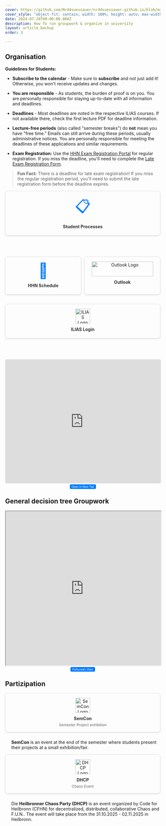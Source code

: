 ```yaml
---
cover: https://github.com/Nr44suessauer/nr44suessauer.github.io/blob/main/nuxt-app/assets/pictures/HHN_Logo_D_weiss_higru_blau.jpg?raw=true
cover_style: "object-fit: contain; width: 100%; height: auto; max-width: 800px; margin: 0 auto;"
date: 2024-07-28T00:00:00.000Z
description: How To run groupwork & organize in university 
layout: article_backup
order: 3

---
```


## Organisation 
**Guidelines for Students:**

- **Subscribe to the calendar** - Make sure to **subscribe** and not just add it! Otherwise, you won't receive updates and changes.

- **You are responsible** - As students, the burden of proof is on you. You are personally responsible for staying up-to-date with all information and deadlines.

- **Deadlines** - Most deadlines are noted in the respective ILIAS courses. If not available there, check the first lecture PDF for deadline information.

- **Lecture-free periods** (also called "semester breaks") do **not** mean you have "free time." Emails can still arrive during these periods, usually administrative notices. You are personally responsible for meeting the deadlines of these applications and similar requirements.

- **Exam Registration:** Use the [HHN Exam Registration Portal](https://hhn.hispro.de/) for regular registration. If you miss the deadline, you'll need to complete the [Late Exam Registration Form](https://www.hs-heilbronn.de/de/pruefungen).

> **Fun Fact:** There is a deadline for late exam registration! If you miss the regular registration period, you'll need to submit the late registration form before the deadline expires.

<div style="flex: 1; min-width: 200px; border: 1px solid #ddd; border-radius: 8px; overflow: hidden; box-shadow: 0 2px 4px rgba(0,0,0,0.1); margin: 10px 0;">
    <a href="https://www.hs-heilbronn.de/de/studentische-prozesse" target="_blank" style="text-decoration: none; color: inherit;">
        <div style="padding: 15px; text-align: center;">
            <div style="font-size: 48px; color: #007bff; margin-bottom: 10px;">📋</div>
            <div style="font-weight: bold; color: #333; margin-bottom: 5px;">Student Processes</div>
            <div style="font-size: 12px; color: #666;"></div>
        </div>
    </a>
</div>

<div style="display: flex; align-items: center; margin-top: 30px;">
    <p></p>
</div>

<div style="display: flex; gap: 10px; flex-wrap: wrap;">
    <div style="flex: 1; min-width: 200px; border: 1px solid #ddd; border-radius: 8px; overflow: hidden; box-shadow: 0 2px 4px rgba(0,0,0,0.1); margin: 10px 0;">
        <a href="https://splan.hs-heilbronn.de/splan/" target="_blank" style="text-decoration: none; color: inherit;">
            <div style="padding: 15px; text-align: center;">
                <div style="font-size: 48px; color: #007bff; margin-bottom: 10px;">📅</div>
                <div style="font-weight: bold; color: #333; margin-bottom: 5px;">HHN Schedule</div>
                <div style="font-size: 12px; color: #666;"></div>
            </div>
        </a>
    </div>


<div style="flex: 1; min-width: 200px; border: 1px solid #ddd; border-radius: 8px; overflow: hidden; box-shadow: 0 2px 4px rgba(0,0,0,0.1); margin: 10px 0;">
        <a href="https://outlook.office.com/" target="_blank" style="text-decoration: none; color: inherit;">
            <div style="padding: 15px; text-align: center;">
                <div style="display: flex; justify-content: center; align-items: center; margin-bottom: 10px;">
                    <img src="https://imgs.search.brave.com/EVQeSo7JjgYQcynA3bHEWJSxh5v0fPZM__AnaxtcXDI/rs:fit:860:0:0:0/g:ce/aHR0cHM6Ly93d3cu/bG9nby53aW5lL2Ev/bG9nby9PdXRsb29r/X29uX3RoZV93ZWIv/T3V0bG9va19vbl90/aGVfd2ViLUxvZ28u/d2luZS5zdmc" alt="Outlook Logo" style="width: 200px; height: 48px; object-fit: contain;">
                </div>
                <div style="font-weight: bold; color: #333; margin-bottom: 5px;">Outlook</div>
                <div style="font-size: 12px; color: #666;"></div>
            </div>
        </a>
    </div>

<div style="flex: 1; min-width: 200px; border: 1px solid #ddd; border-radius: 8px; overflow: hidden; box-shadow: 0 2px 4px rgba(0,0,0,0.1); margin: 10px 0;">
        <a href="https://ilias.hs-heilbronn.de/login.php?cmd=force_login" target="_blank" style="text-decoration: none; color: inherit;">
            <div style="padding: 15px; text-align: center;">
                <div style="display: flex; justify-content: center; align-items: center; margin-bottom: 10px;">
                    <img src="https://ilias.hs-heilbronn.de/templates/default/images/logo/HeaderIcon.svg" alt="ILIAS Logo" style="width: 48px; height: 48px; object-fit: contain;">
                </div>
                <div style="font-weight: bold; color: #333; margin-bottom: 5px;">ILIAS Login</div>
                <div style="font-size: 12px; color: #666;"></div>
            </div>
        </a>
    </div>
</div>

<div style="display: flex; align-items: center; margin-top: 30px;">
    <p></p>
</div>
<iframe src="https://www.progotec.de/site/splandok/iCal-Anbindung" width="100%" height="400px" style="border: 1px solid #ddd; border-radius: 4px;"></iframe>
<p style="text-align: center; margin-top: 5px;">
    <a href="https://www.progotec.de/site/splandok/iCal-Anbindung" target="_blank" style="padding: 2px 6px; background: #007bff; color: white; text-decoration: none; border-radius: 4px; font-size: 9px;">
    Open in New Tab
    </a>
</p>



## General decision tree Groupwork

<iframe src="https://docs.google.com/viewer?url=https://raw.githubusercontent.com/Nr44suessauer/nr44suessauer.github.io/main/nuxt-app/assets/pdf/How%20To%20Gruppenarbeit.drawio.pdf&embedded=true" width="100%" height="500px" style="flex: 1;"></iframe>
    <p style="text-align: center; margin-top: 5px;">
        <a href="https://github.com/Nr44suessauer/nr44suessauer.github.io/blob/main/nuxt-app/assets/pdf/md/How%20To%20Gruppenarbeit.drawio.pdf" target="_blank" style="padding: 2px 6px; background: #007bff; color: white; text-decoration: none; border-radius: 4px; font-size: 9px;">
        Fullscreen View
        </a>
    </p>



## Partizipation 

<div style="display: flex; gap: 10px; flex-wrap: wrap; align-items: flex-start;">
    <div style="flex: 1; min-width: 200px; border: 1px solid #ddd; border-radius: 8px; overflow: hidden; box-shadow: 0 2px 4px rgba(0,0,0,0.1);">
        <a href="https://www.hs-heilbronn.de/de/semcon" target="_blank" style="text-decoration: none; color: inherit;">
            <div style="padding: 15px; text-align: center;">
                <div style="display: flex; justify-content: center; align-items: center; margin-bottom: 10px;">
                    <img src="https://cdn.hs-heilbronn.de/2ef1cbbb7234ea76/3f93c1c62b69/v/27731d365e4b/semcon_logo_full.png" alt="SemCon Logo" style="width: 48px; height: 48px; object-fit: contain;">
                </div>
                <div style="font-weight: bold; color: #333; margin-bottom: 5px;">SemCon</div>
                <div style="font-size: 12px; color: #666;">Semester Project exhibition</div>
            </div>
        </a>
    </div>
<div style="flex: 2; min-width: 300px; text-align: left; padding-left: 20px;">
        <p><strong>SemCon</strong> is an event at the end of the semester where students present their projects at a small exhibition/fair.</p>
    </div>
</div>

<div style="display: flex; gap: 10px; flex-wrap: wrap; align-items: flex-start;">
    <div style="flex: 1; min-width: 200px; border: 1px solid #ddd; border-radius: 8px; overflow: hidden; box-shadow: 0 2px 4px rgba(0,0,0,0.1);">
        <a href="https://dhcp.cfhn.it/" target="_blank" style="text-decoration: none; color: inherit;">
            <div style="padding: 15px; text-align: center;">
                <div style="display: flex; justify-content: center; align-items: center; margin-bottom: 10px;">
                    <img src="https://wiki.dhcp.cfhn.it/_media/logo.png" alt="DHCP Logo" style="width: 48px; height: 48px; object-fit: contain;">
                </div>
                <div style="font-weight: bold; color: #333; margin-bottom: 5px;">DHCP</div>
                <div style="font-size: 12px; color: #666;">Chaos Event</div>
            </div>
        </a>
    </div>
    <div style="flex: 2; min-width: 300px; text-align: left; padding-left: 20px;">
        <p>Die <strong>Heilbronner Chaos Party (DHCP)</strong> is an event organized by Code for Heilbronn (CFHN) for decentralized, distributed, collaborative Chaos and F.U.N.. The event will take place from the 31.10.2025 - 02.11.2025 in Heilbronn.</p>
    </div>
</div>